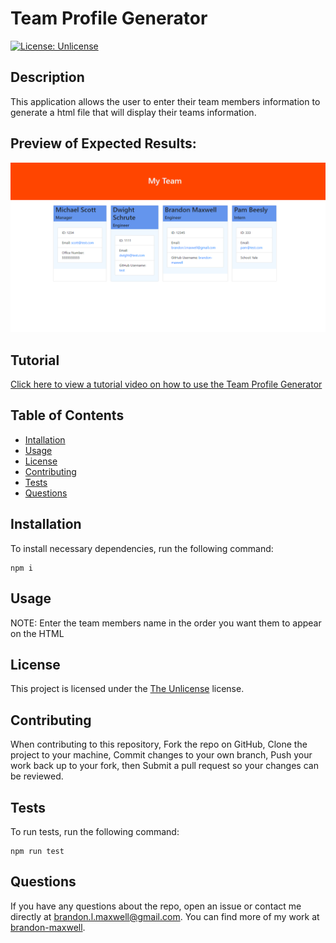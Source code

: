 # Team Profile Generator
[![License: Unlicense](https://img.shields.io/badge/license-Unlicense-blue.svg)](http://unlicense.org/)

## Description
This application allows the user to enter their team members information to generate a html file that will display their teams information.

## Preview of Expected Results:
![preview screenshot](./images/screenshot.png)

## Tutorial
[Click here to view a tutorial video on how to use the Team Profile Generator](https://www.youtube.com/watch?v=f48_6aB-gSk)

## Table of Contents
* [Intallation](#installation)
* [Usage](#usage)
* [License](#license)
* [Contributing](#contributing)
* [Tests](#tests)
* [Questions](#questions)

## Installation
To install necessary dependencies, run the following command:
~~~
npm i
~~~

## Usage
NOTE: Enter the team members name in the order you want them to appear on the HTML

## License 
This project is licensed under the [The Unlicense](http://unlicense.org/) license.

## Contributing
When contributing to this repository, Fork the repo on GitHub, Clone the project to your machine, Commit changes to your own branch, Push your work back up to your fork, then Submit a pull request so your changes can be reviewed.

## Tests
To run tests, run the following command:
~~~
npm run test
~~~

## Questions
If you have any questions about the repo, open an issue or contact me directly at brandon.l.maxwell@gmail.com. You can find more of my work at [brandon-maxwell](https://github.com/brandon-maxwell).
